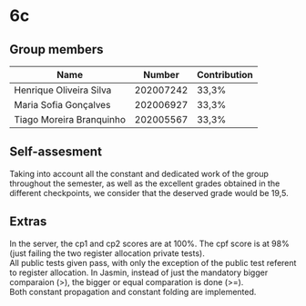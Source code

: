 # 6c

## Group members

| Name                     | Number    | Contribution |
|--------------------------|-----------|--------------|
| Henrique Oliveira Silva  | 202007242 | 33,3%        |
| Maria Sofia Gonçalves    | 202006927 | 33,3%        |
| Tiago Moreira Branquinho | 202005567 | 33,3%        |

## Self-assesment

Taking into account all the constant and dedicated work of the group throughout the semester, as well as the excellent
grades obtained in the different checkpoints, we consider that the deserved grade would be 19,5.

## Extras

In the server, the cp1 and cp2 scores are at 100%. The cpf score is at 98% (just failing the two register allocation
private tests). <br>
All public tests given pass, with only the exception of the public test referent to register allocation.
In Jasmin, instead of just the mandatory bigger comparaion (>), the bigger or equal comparation is done (>=). <br>
Both constant propagation and constant folding are implemented.
